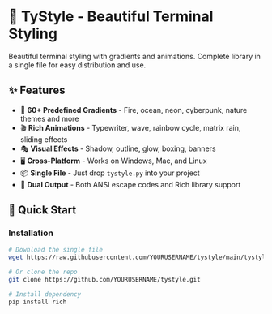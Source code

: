 # 🎨 TyStyle - Beautiful Terminal Styling

Beautiful terminal styling with gradients and animations. Complete library in a single file for easy distribution and use.

## ✨ Features

- 🌈 **60+ Predefined Gradients** - Fire, ocean, neon, cyberpunk, nature themes and more
- 🎬 **Rich Animations** - Typewriter, wave, rainbow cycle, matrix rain, sliding effects
- 🎭 **Visual Effects** - Shadow, outline, glow, boxing, banners
- 🖥️ **Cross-Platform** - Works on Windows, Mac, and Linux
- 📦 **Single File** - Just drop `tystyle.py` into your project
- 🔧 **Dual Output** - Both ANSI escape codes and Rich library support

## 🚀 Quick Start

### Installation
```bash
# Download the single file
wget https://raw.githubusercontent.com/YOURUSERNAME/tystyle/main/tystyle.py

# Or clone the repo
git clone https://github.com/YOURUSERNAME/tystyle.git

# Install dependency
pip install rich